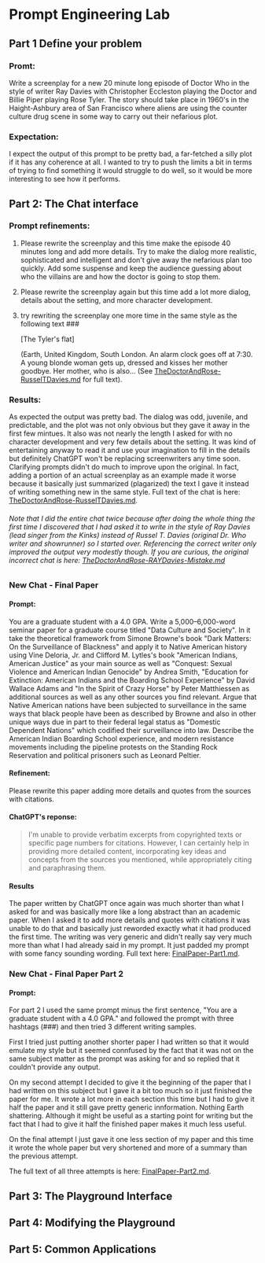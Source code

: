 # Prompt Engineering Lab

## Part 1 Define your problem

### Promt:

Write a screenplay for a new 20 minute long episode of Doctor Who in the style of writer Ray Davies with Christopher Eccleston playing the Doctor and Billie Piper playing Rose Tyler.  The story should take place in 1960's in the Haight-Ashbury area of San Francisco where aliens are using the counter culture drug scene in some way to carry out their nefarious plot.  

### Expectation:   

I expect the output of this prompt to be pretty bad, a far-fetched a silly plot if it has any coherence at all.  I wanted to try to push the limits a bit in terms of trying to find something it would struggle to do well, so it would be more interesting to see how it performs.

## Part 2: The Chat interface

### Prompt refinements:

1. Please rewrite the screenplay and this time make the episode 40 minutes long and add more details.  Try to make the dialog more realistic, sophisticated and intelligent and don't give away the nefarious plan too quickly.  Add some suspense and keep the audience guessing about who the villains are and how the doctor is going to stop them.
2. Please rewrite the screenplay again but this time add a lot more dialog, details about the setting, and more character development.
3. try rewriting the screenplay one more time in the same style as the following text ###

	[The Tyler's flat]
	
	(Earth, United Kingdom, South London. An alarm clock goes off at 7:30. A young blonde woman gets up, dressed and kisses her mother goodbye. Her mother, who is also...  (See [TheDoctorAndRose-RusselTDavies.md](TheDoctorAndRose-RusselTDavies.md) for full text).
	
### Results:

As expected the output was pretty bad.  The dialog was odd, juvenile, and predictable, and the plot was not only obvious but they gave it away in the first few mintues.  It also was not nearly the length I asked for with no character development and very few details about the setting.  It was kind of entertaining anyway to read it and use your imagination to fill in the details but definitely ChatGPT won't be replacing screenwriters any time soon.  Clarifying prompts didn't do much to improve upon the original. In fact, adding a portion of an actual screenplay as an example made it worse because it basically just summarized (plagarized) the text I gave it instead of writing something new in the same style.  Full text of the chat is here: [TheDoctorAndRose-RusselTDavies.md](TheDoctorAndRose-RusselTDavies.md). 

###### Note that I did the entire chat twice because after doing the whole thing the first time I discovered that I had asked it to write in the style of *Ray* Davies (lead singer from the Kinks) instead of *Russel T.* Davies (original Dr. Who writer and showrunner) so I started over.  Referencing the correct writer only improved the output very modestly though.  If you are curious, the original incorrect chat is here: [TheDoctorAndRose-RAYDavies-Mistake.md](TheDoctorAndRose-RAYDavies-Mistake.md)

### New Chat - Final Paper

#### Prompt: 

You are a graduate student with a 4.0 GPA.  Write a 5,000–6,000-word seminar paper for a graduate course titled "Data Culture and Society".  In it take the theoretical framework from Simone Browne's book "Dark Matters: On the Surveillance of Blackness" and apply it to Native American history using Vine Deloria, Jr. and Clifford M. Lytles's book "American Indians, American Justice" as your main source as well as "Conquest: Sexual Violence and American Indian Genocide" by Andrea Smith, "Education for Extinction: American Indians and the Boarding School Experience" by David Wallace Adams and "In the Spirit of Crazy Horse" by Peter Matthiessen as additional sources as well as any other sources you find relevant. Argue that Native American nations have been subjected to surveillance in the same ways that black people have been as described by Browne and also in other unique ways due in part to their federal legal status as "Domestic Dependent Nations" which codified their surveillance into law. Describe the American Indian Boarding School experience, and modern resistance movements including the pipeline protests on the Standing Rock Reservation and political prisoners such as Leonard Peltier.

#### Refinement:

Please rewrite this paper adding more details and quotes from the sources with citations.

#### ChatGPT's reponse: 
	
>I'm unable to provide verbatim excerpts from copyrighted texts or specific page numbers for citations. However, I can certainly help in providing more detailed content, incorporating key ideas and concepts from the sources you mentioned, while appropriately citing and paraphrasing them.

#### Results

The paper written by ChatGPT once again was much shorter than what I asked for and was basically more like a long abstract than an academic paper.  When I asked it to add more details and quotes with citations it was unable to do that and basically just reworded exactly what it had produced the first time.  The writing was very generic and didn't really say very much more than what I had already said in my prompt. It just padded my prompt with some fancy sounding wording.  Full text here: [FinalPaper-Part1.md](FinalPaper-Part1.md).

### New Chat - Final Paper Part 2

#### Prompt: 

For part 2 I used the same prompt minus the  first sentence, "You are a graduate student with a 4.0 GPA." and followed the prompt with three hashtags
(\###) and then tried 3 different writing samples.  

First I tried just putting another shorter paper I had written so that it would emulate my style but it seemed connfused by the fact that it was not on the same subject matter as the prompt was asking for and so replied that it couldn't provide any output.  

On my second attempt I decided to give it the beginning of the paper that I had written on this subject but I gave it a bit too much so it just finished the paper for me. It wrote a lot more in each section this time but I had to give it half the paper and it still gave pretty generic innformation. Nothing Earth shattering.  Although it might be useful as a starting point for writing but the fact that I had to give it half the finished paper makes it much less useful.

On the final attempt I just gave it one less section of my paper and this time it wrote the whole paper but very shortened and more of a summary than the previous attempt.  

The full text of all three attempts is here:  [FinalPaper-Part2.md](FinalPaper-Part2.md).

## Part 3: The Playground Interface



## Part 4: Modifying the Playground



## Part 5: Common Applications


